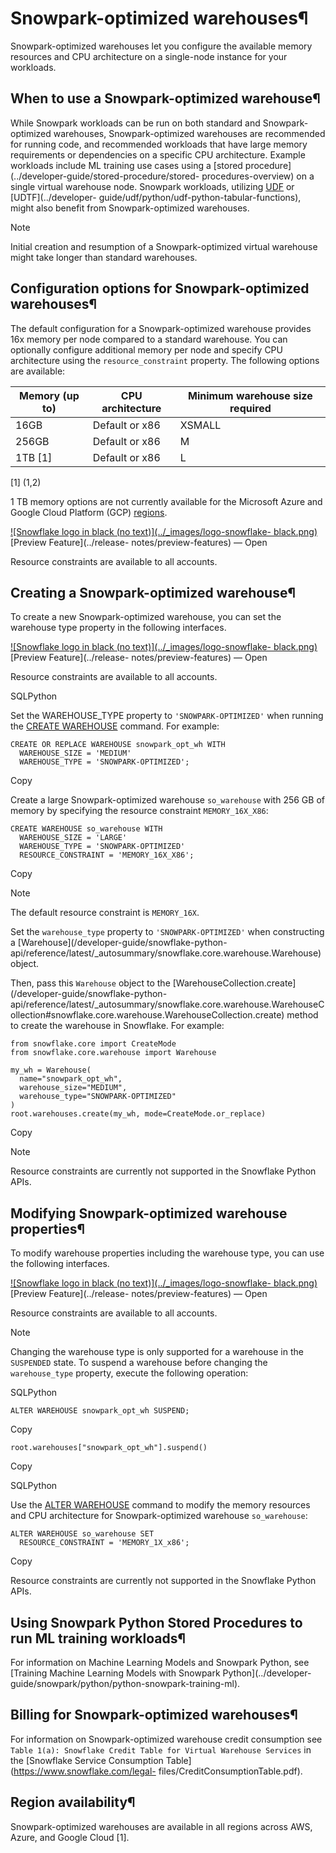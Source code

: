 # Snowpark-optimized warehouses¶

Snowpark-optimized warehouses let you configure the available memory resources
and CPU architecture on a single-node instance for your workloads.

## When to use a Snowpark-optimized warehouse¶

While Snowpark workloads can be run on both standard and Snowpark-optimized
warehouses, Snowpark-optimized warehouses are recommended for running code,
and recommended workloads that have large memory requirements or dependencies
on a specific CPU architecture. Example workloads include ML training use
cases using a [stored procedure](../developer-guide/stored-procedure/stored-
procedures-overview) on a single virtual warehouse node. Snowpark workloads,
utilizing [UDF](../developer-guide/udf/udf-overview) or [UDTF](../developer-
guide/udf/python/udf-python-tabular-functions), might also benefit from
Snowpark-optimized warehouses.

Note

Initial creation and resumption of a Snowpark-optimized virtual warehouse
might take longer than standard warehouses.

## Configuration options for Snowpark-optimized warehouses¶

The default configuration for a Snowpark-optimized warehouse provides 16x
memory per node compared to a standard warehouse. You can optionally configure
additional memory per node and specify CPU architecture using the
`resource_constraint` property. The following options are available:

Memory (up to) | CPU architecture | Minimum warehouse size required  
---|---|---  
16GB | Default or x86 | XSMALL  
256GB | Default or x86 | M  
1TB [1] | Default or x86 | L  
[1] (1,2)

1 TB memory options are not currently available for the Microsoft Azure and
Google Cloud Platform (GCP) [regions](intro-regions).

[![Snowflake logo in black \(no text\)](../_images/logo-snowflake-
black.png)](../_images/logo-snowflake-black.png) [Preview Feature](../release-
notes/preview-features) — Open

Resource constraints are available to all accounts.

## Creating a Snowpark-optimized warehouse¶

To create a new Snowpark-optimized warehouse, you can set the warehouse type
property in the following interfaces.

[![Snowflake logo in black \(no text\)](../_images/logo-snowflake-
black.png)](../_images/logo-snowflake-black.png) [Preview Feature](../release-
notes/preview-features) — Open

Resource constraints are available to all accounts.

SQLPython

Set the WAREHOUSE_TYPE property to `'SNOWPARK-OPTIMIZED'` when running the
[CREATE WAREHOUSE](../sql-reference/sql/create-warehouse) command. For
example:

    
    
    CREATE OR REPLACE WAREHOUSE snowpark_opt_wh WITH
      WAREHOUSE_SIZE = 'MEDIUM'
      WAREHOUSE_TYPE = 'SNOWPARK-OPTIMIZED';
    

Copy

Create a large Snowpark-optimized warehouse `so_warehouse` with 256 GB of
memory by specifying the resource constraint `MEMORY_16X_X86`:

    
    
    CREATE WAREHOUSE so_warehouse WITH
      WAREHOUSE_SIZE = 'LARGE'
      WAREHOUSE_TYPE = 'SNOWPARK-OPTIMIZED'
      RESOURCE_CONSTRAINT = 'MEMORY_16X_X86';
    

Copy

Note

The default resource constraint is `MEMORY_16X`.

Set the `warehouse_type` property to `'SNOWPARK-OPTIMIZED'` when constructing
a [Warehouse](/developer-guide/snowflake-python-
api/reference/latest/_autosummary/snowflake.core.warehouse.Warehouse) object.

Then, pass this `Warehouse` object to the
[WarehouseCollection.create](/developer-guide/snowflake-python-
api/reference/latest/_autosummary/snowflake.core.warehouse.WarehouseCollection#snowflake.core.warehouse.WarehouseCollection.create)
method to create the warehouse in Snowflake. For example:

    
    
    from snowflake.core import CreateMode
    from snowflake.core.warehouse import Warehouse
    
    my_wh = Warehouse(
      name="snowpark_opt_wh",
      warehouse_size="MEDIUM",
      warehouse_type="SNOWPARK-OPTIMIZED"
    )
    root.warehouses.create(my_wh, mode=CreateMode.or_replace)
    

Copy

Note

Resource constraints are currently not supported in the Snowflake Python APIs.

## Modifying Snowpark-optimized warehouse properties¶

To modify warehouse properties including the warehouse type, you can use the
following interfaces.

[![Snowflake logo in black \(no text\)](../_images/logo-snowflake-
black.png)](../_images/logo-snowflake-black.png) [Preview Feature](../release-
notes/preview-features) — Open

Resource constraints are available to all accounts.

Note

Changing the warehouse type is only supported for a warehouse in the
`SUSPENDED` state. To suspend a warehouse before changing the `warehouse_type`
property, execute the following operation:

SQLPython

    
    
    ALTER WAREHOUSE snowpark_opt_wh SUSPEND;
    

Copy

    
    
    root.warehouses["snowpark_opt_wh"].suspend()
    

Copy

SQLPython

Use the [ALTER WAREHOUSE](../sql-reference/sql/alter-warehouse) command to
modify the memory resources and CPU architecture for Snowpark-optimized
warehouse `so_warehouse`:

    
    
    ALTER WAREHOUSE so_warehouse SET
      RESOURCE_CONSTRAINT = 'MEMORY_1X_x86';
    

Copy

Resource constraints are currently not supported in the Snowflake Python APIs.

## Using Snowpark Python Stored Procedures to run ML training workloads¶

For information on Machine Learning Models and Snowpark Python, see [Training
Machine Learning Models with Snowpark Python](../developer-
guide/snowpark/python/python-snowpark-training-ml).

## Billing for Snowpark-optimized warehouses¶

For information on Snowpark-optimized warehouse credit consumption see `Table
1(a): Snowflake Credit Table for Virtual Warehouse Services` in the [Snowflake
Service Consumption Table](https://www.snowflake.com/legal-
files/CreditConsumptionTable.pdf).

## Region availability¶

Snowpark-optimized warehouses are available in all regions across AWS, Azure,
and Google Cloud [1].


